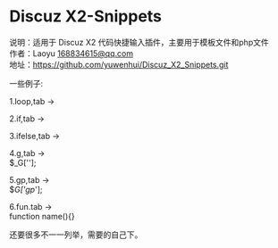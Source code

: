 Discuz X2-Snippets
==================

说明：适用于 Discuz X2 代码快捷输入插件，主要用于模板文件和php文件<br>
作者：Laoyu <168834615@qq.com><br>
地址：https://github.com/yuwenhui/Discuz_X2_Snippets.git<br>

一些例子:

1.loop,tab -><br>
    <!--{loop $list $value}--><!--{/loop}-->

2.if,tab -><br>
	<!--{if $list}-->

3.ifelse,tab -><br>
	<!--{if $list}--><!--{else}--><!--{/if}-->

4.g,tab -><br>
	$_G[''];

5.gp,tab -><br>
	$_G['gp_'];

6.fun.tab -><br>
	function name(){}

还要很多不一一列举，需要的自己下。